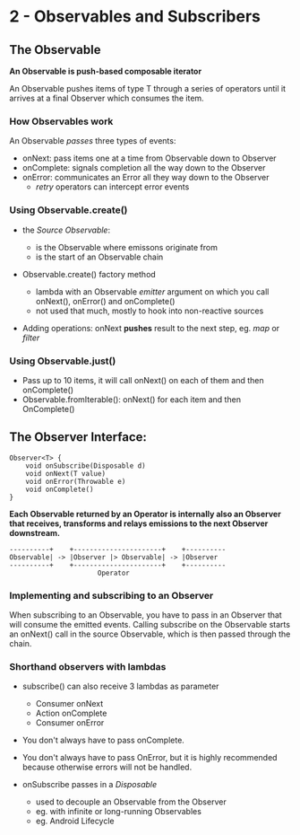 # 2 - Observables and Subscribers

## The Observable

**An Observable is push-based composable iterator**

An Observable<T> pushes items of type T through a series of operators until it arrives at a final Observer which consumes the item.

### How Observables work

An Observable _passes_ three types of events:
* onNext: pass items one at a time from Observable down to Observer
* onComplete: signals completion all the way down to the Observer
* onError: communicates an Error all they way down to the Observer
	* _retry_ operators can intercept error events

### Using Observable.create()

* the _Source Observable_:
	* is the Observable where emissons originate from
	* is the start of an Observable chain

* Observable.create() factory method
	* lambda with an Observable _emitter_ argument on which you call onNext(), onError() and onComplete()
	* not used that much, mostly to hook into non-reactive sources	
	
* Adding operations: onNext **pushes** result to the next step, eg. _map_ or _filter_

### Using Observable.just()

* Pass up to 10 items, it will call onNext() on each of them and then onComplete()
* Observable.fromIterable(): onNext() for each item and then OnComplete()

## The Observer Interface:

```
Observer<T> {
	void onSubscribe(Disposable d)
	void onNext(T value)
	void onError(Throwable e)
	void onComplete()
}
```

**Each Observable returned by an Operator is internally also an Observer that receives, transforms and relays emissions to the next Observer downstream.**
```
----------+    +----------------------+    +----------
Observable| -> |Observer |> Observable| -> |Observer
----------+    +----------------------+    +----------
                      Operator
```

### Implementing and subscribing to an Observer

When subscribing to an Observable, you have to pass in an Observer that will consume the emitted events.
Calling subscribe on the Observable starts an onNext() call in the source Observable, which is then passed through the chain.

### Shorthand observers with lambdas

* subscribe() can also receive 3 lambdas as parameter
	* Consumer<T> onNext
	* Action onComplete
	* Consumer<Throwable> onError

* You don't always have to pass onComplete.
* You don't always have to pass OnError, but it is highly recommended because otherwise errors will not be handled.

* onSubscribe passes in a _Disposable_
	* used to decouple an Observable from the Observer
	* eg. with infinite or long-running Observables
	* eg. Android Lifecycle

